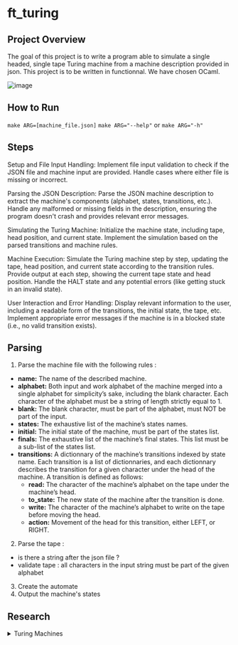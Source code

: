 # ft_turing

## Project Overview

The goal of this project is to write a program able to simulate a single headed, single
tape Turing machine from a machine description provided in json. This project is to be written in functionnal. We have chosen OCaml. 

![image](https://github.com/user-attachments/assets/368afc2c-aaaa-4acf-bf5b-0209135b4179)


## How to Run 

```make ARG=[machine_file.json]```
```make ARG="--help"``` or ```make ARG="-h"```


## Steps 

Setup and File Input Handling:
Implement file input validation to check if the JSON file and machine input are provided.
Handle cases where either file is missing or incorrect.

Parsing the JSON Description:
Parse the JSON machine description to extract the machine's components (alphabet, states, transitions, etc.).
Handle any malformed or missing fields in the description, ensuring the program doesn't crash and provides relevant error messages.

Simulating the Turing Machine:
Initialize the machine state, including tape, head position, and current state.
Implement the simulation based on the parsed transitions and machine rules.

Machine Execution:
Simulate the Turing machine step by step, updating the tape, head position, and current state according to the transition rules.
Provide output at each step, showing the current tape state and head position.
Handle the HALT state and any potential errors (like getting stuck in an invalid state).

User Interaction and Error Handling:
Display relevant information to the user, including a readable form of the transitions, the initial state, the tape, etc.
Implement appropriate error messages if the machine is in a blocked state (i.e., no valid transition exists).

## Parsing

1. Parse the machine file with the following rules :

* **name:** The name of the described machine. 
* **alphabet:** Both input and work alphabet of the machine merged into a single alphabet
for simplicity’s sake, including the blank character. Each character of the alphabet
must be a string of length strictly equal to 1.
* **blank:** The blank character, must be part of the alphabet, must NOT be part of the
input.
* **states:** The exhaustive list of the machine’s states names.
* **initial:** The initial state of the machine, must be part of the states list.
* **finals:** The exhaustive list of the machine’s final states. This list must be a sub-list of
the states list.
* **transitions:** A dictionnary of the machine’s transitions indexed by state name. Each
transition is a list of dictionnaries, and each dictionnary describes the transition for
a given character under the head of the machine. A transition is defined as follows:
    * **read:** The character of the machine’s alphabet on the tape under the machine’s
    head.
    * **to_state:** The new state of the machine after the transition is done.
    * **write:** The character of the machine’s alphabet to write on the tape before moving
    the head.
    * **action:** Movement of the head for this transition, either LEFT, or RIGHT.


2. Parse the tape :
- is there a string after the json file ?
- validate tape : all characters in the input string must be part of the given alphabet
3. Create the automate
4. Output the machine's states 


## Research 

<details><summary>Turing Machines</summary>


Relevant ressources :    
* [Stanford Article](https://plato.stanford.edu/entries/turing-machine/)
* [Jussieu Article, in french](https://www.liafa.jussieu.fr/~carton/Enseignement/Complexite/MasterInfo/Cours/turing.html)

</details>
